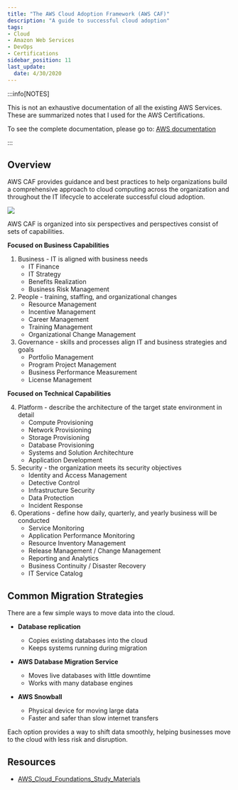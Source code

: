 ```yaml
---
title: "The AWS Cloud Adoption Framework (AWS CAF)"
description: "A guide to successful cloud adoption"
tags: 
- Cloud
- Amazon Web Services
- DevOps
- Certifications
sidebar_position: 11
last_update:
  date: 4/30/2020
---
```


:::info[NOTES]

This is not an exhaustive documentation of all the existing AWS Services. These are summarized notes that I used for the AWS Certifications.

To see the complete documentation, please go to: [AWS documentation](https://docs.aws.amazon.com/)

:::


## Overview 

AWS CAF provides guidance and best practices to help organizations build a comprehensive approach to cloud computing across the organization and throughout the IT lifecycle to accelerate successful cloud adoption. 


<div class='img-center'>

![](/img/docs/09282025-aws-caf.png)

</div>


AWS CAF is organized into six perspectives and perspectives consist of sets of capabilities.
  
**Focused on Business Capabilities**

1. Business - IT is aligned with business needs
    - IT Finance
    - IT Strategy
    - Benefits Realization
    - Business Risk Management
2. People - training, staffing, and organizational changes
    - Resource Management
    - Incentive Management
    - Career Management
    - Training Management
    - Organizational Change Management
3. Governance - skills and processes align IT and business strategies and goals
    - Portfolio Management
    - Program Project Management
    - Business Performance Measurement
    - License Management

**Focused on Technical Capabilities**

4. Platform - describe the architecture of the target state environment in detail
    - Compute Provisioning
    - Network Provisioning
    - Storage Provisioning
    - Database Provisioning
    - Systems and Solution Architechture
    - Application Development
5. Security - the organization meets its security objectives
    - Identity and Access Management
    - Detective Control
    - Infrastructure Security
    - Data Protection
    - Incident Response
6. Operations - define how daily, quarterly, and yearly business will be conducted
    - Service Monitoring
    - Application Performance Monitoring
    - Resource Inventory Management
    - Release Management / Change Management
    - Reporting and Analytics
    - Business Continuity / Disaster Recovery
    - IT Service Catalog


## Common Migration Strategies

There are a few simple ways to move data into the cloud.

- **Database replication**

  - Copies existing databases into the cloud
  - Keeps systems running during migration

- **AWS Database Migration Service**

  - Moves live databases with little downtime
  - Works with many database engines

- **AWS Snowball**

  - Physical device for moving large data
  - Faster and safer than slow internet transfers

Each option provides a way to shift data smoothly, helping businesses move to the cloud with less risk and disruption.


## Resources 

- [AWS_Cloud_Foundations_Study_Materials](https://github.com/bundickm/AWS_Cloud_Foundations_Study_Materials/blob/master/Module%202%20Notes.md)

